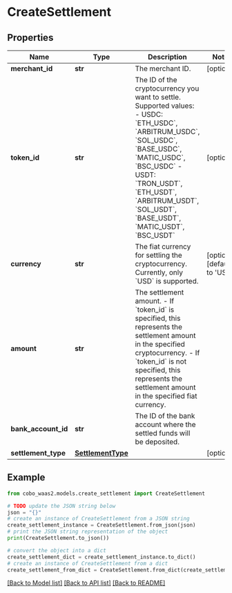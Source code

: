 # CreateSettlement


## Properties

Name | Type | Description | Notes
------------ | ------------- | ------------- | -------------
**merchant_id** | **str** | The merchant ID. | [optional] 
**token_id** | **str** | The ID of the cryptocurrency you want to settle. Supported values:  - USDC: &#x60;ETH_USDC&#x60;, &#x60;ARBITRUM_USDC&#x60;, &#x60;SOL_USDC&#x60;, &#x60;BASE_USDC&#x60;, &#x60;MATIC_USDC&#x60;, &#x60;BSC_USDC&#x60; - USDT: &#x60;TRON_USDT&#x60;, &#x60;ETH_USDT&#x60;, &#x60;ARBITRUM_USDT&#x60;, &#x60;SOL_USDT&#x60;, &#x60;BASE_USDT&#x60;, &#x60;MATIC_USDT&#x60;, &#x60;BSC_USDT&#x60;  | [optional] 
**currency** | **str** | The fiat currency for settling the cryptocurrency. Currently, only &#x60;USD&#x60; is supported. | [optional] [default to 'USD']
**amount** | **str** | The settlement amount. - If &#x60;token_id&#x60; is specified, this represents the settlement amount in the specified cryptocurrency. - If &#x60;token_id&#x60; is not specified, this represents the settlement amount in the specified fiat currency. | 
**bank_account_id** | **str** | The ID of the bank account where the settled funds will be deposited. | 
**settlement_type** | [**SettlementType**](SettlementType.md) |  | [optional] 

## Example

```python
from cobo_waas2.models.create_settlement import CreateSettlement

# TODO update the JSON string below
json = "{}"
# create an instance of CreateSettlement from a JSON string
create_settlement_instance = CreateSettlement.from_json(json)
# print the JSON string representation of the object
print(CreateSettlement.to_json())

# convert the object into a dict
create_settlement_dict = create_settlement_instance.to_dict()
# create an instance of CreateSettlement from a dict
create_settlement_from_dict = CreateSettlement.from_dict(create_settlement_dict)
```
[[Back to Model list]](../README.md#documentation-for-models) [[Back to API list]](../README.md#documentation-for-api-endpoints) [[Back to README]](../README.md)


